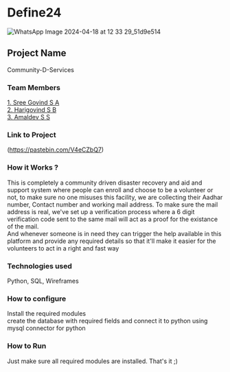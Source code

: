 # Define24

![WhatsApp Image 2024-04-18 at 12 33 29_51d9e514](https://github.com/Definehack/Define24/assets/79042374/4d6c229a-5048-4ac9-bba6-c0e835e22097)

## Project Name
Community-D-Services

### Team Members
[1. Sree Govind S A](sreegovindsa)   
[2. Harigovind S B](HarigovindSB)   
[3. Amaldev S S](Amaldevss)   

### Link to Project
(https://pastebin.com/V4eCZbQ7)

### How it Works ?
This is completely a community driven disaster recovery and aid and support system where people can enroll and choose to be a volunteer or not, to make sure no one misuses this facility, we are collecting their Aadhar number, Contact number and working mail address. To make sure the mail address is real, we've set up a verification process where a 6 digit verification code  sent to the same mail will act as a proof for the existance of the mail.
<br>And whenever someone is in need they can trigger the help available in this platform and provide any required details so that it'll make it easier for the volunteers to act in a right and fast way

### Technologies used
Python, SQL, Wireframes

### How to configure
Install the required modules <br> create the database with required fields and connect it to python using mysql connector for python

### How to Run
Just make sure all required modules are installed. That's it ;)

